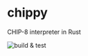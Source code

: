 # chippy
CHIP-8 interpreter in Rust

![build & test](https://github.com/djrideout/chippy/actions/workflows/ci.yml/badge.svg)
